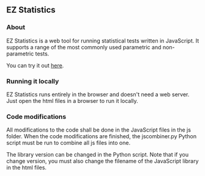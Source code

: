 ## EZ Statistics

### About
EZ Statistics is a web tool for running statistical tests written in JavaScript. It supports a range of the most commonly used parametric and non-parametric tests. 

You can try it out [here](http://aiguy.org/ez_statistics/index.html).

### Running it locally
EZ Statistics runs entirely in the browser and doesn't need a web server. Just open the html files in a browser to run it locally.

### Code modifications
All modifications to the code shall be done in the JavaScript files in the js folder. When the code modifications are finished, the jscombiner.py Python script must be run to combine all js files into one. 

The library version can be changed in the Python script. Note that if you change version, you must also change the filename of the JavaScript library in the html files.
